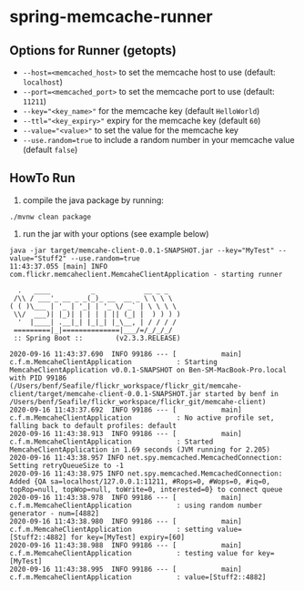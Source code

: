 # spring-memcache-runner

## Options for Runner (getopts)
* `--host=<memcached_host>` to set the memcache host to use (default: `localhost`)
* `--port=<memcached_port>` to set the memcache port to use (default: `11211`)
* `--key="<key_name>"` for the memcache key (default `HelloWorld`)
* `--ttl="<key_expiry>"` expiry for the memcache key (default `60`)
* `--value="<value>"` to set the value for the memcache key
* `--use.random=true` to include a random number in your memcache value (default `false`)
## HowTo Run
1. compile the java package by running:
```shell script
./mvnw clean package
```
1. run the jar with your options (see example below)
```shell script
java -jar target/memcahe-client-0.0.1-SNAPSHOT.jar --key="MyTest" --value="Stuff2" --use.random=true
11:43:37.055 [main] INFO com.flickr.memcaheclient.MemcaheClientApplication - starting runner

  .   ____          _            __ _ _
 /\\ / ___'_ __ _ _(_)_ __  __ _ \ \ \ \
( ( )\___ | '_ | '_| | '_ \/ _` | \ \ \ \
 \\/  ___)| |_)| | | | | || (_| |  ) ) ) )
  '  |____| .__|_| |_|_| |_\__, | / / / /
 =========|_|==============|___/=/_/_/_/
 :: Spring Boot ::        (v2.3.3.RELEASE)

2020-09-16 11:43:37.690  INFO 99186 --- [           main] c.f.m.MemcaheClientApplication           : Starting MemcaheClientApplication v0.0.1-SNAPSHOT on Ben-SM-MacBook-Pro.local with PID 99186 (/Users/benf/Seafile/flickr_workspace/flickr_git/memcahe-client/target/memcahe-client-0.0.1-SNAPSHOT.jar started by benf in /Users/benf/Seafile/flickr_workspace/flickr_git/memcahe-client)
2020-09-16 11:43:37.692  INFO 99186 --- [           main] c.f.m.MemcaheClientApplication           : No active profile set, falling back to default profiles: default
2020-09-16 11:43:38.913  INFO 99186 --- [           main] c.f.m.MemcaheClientApplication           : Started MemcaheClientApplication in 1.69 seconds (JVM running for 2.205)
2020-09-16 11:43:38.957 INFO net.spy.memcached.MemcachedConnection:  Setting retryQueueSize to -1
2020-09-16 11:43:38.975 INFO net.spy.memcached.MemcachedConnection:  Added {QA sa=localhost/127.0.0.1:11211, #Rops=0, #Wops=0, #iq=0, topRop=null, topWop=null, toWrite=0, interested=0} to connect queue
2020-09-16 11:43:38.978  INFO 99186 --- [           main] c.f.m.MemcaheClientApplication           : using random number generator - num=[4882]
2020-09-16 11:43:38.980  INFO 99186 --- [           main] c.f.m.MemcaheClientApplication           : setting value=[Stuff2::4882] for key=[MyTest] expiry=[60]
2020-09-16 11:43:38.988  INFO 99186 --- [           main] c.f.m.MemcaheClientApplication           : testing value for key=[MyTest]
2020-09-16 11:43:38.995  INFO 99186 --- [           main] c.f.m.MemcaheClientApplication           : value=[Stuff2::4882]

```
